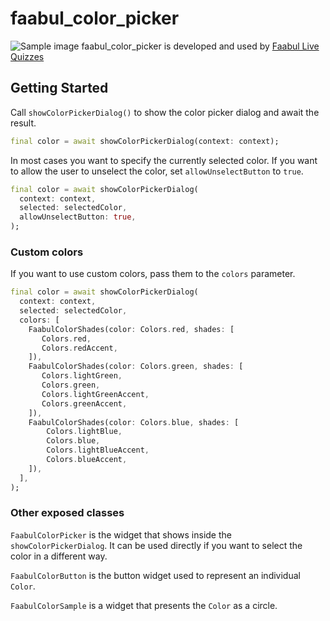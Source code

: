 # faabul_color_picker

![Sample image](https://raw.githubusercontent.com/yomio/faabul_color_picker/main/doc/sample.png)
faabul_color_picker is developed and used by [Faabul Live Quizzes][faabul_link]

## Getting Started

Call `showColorPickerDialog()` to show the color picker dialog and await the result.

```dart
final color = await showColorPickerDialog(context: context);
```

In most cases you want to specify the currently selected color. If you want to allow the user to unselect the color, set `allowUnselectButton` to `true`.

```dart
final color = await showColorPickerDialog(
  context: context,
  selected: selectedColor,
  allowUnselectButton: true,
);
```
### Custom colors

If you want to use custom colors, pass them to the `colors` parameter.

```dart
final color = await showColorPickerDialog(
  context: context,
  selected: selectedColor,
  colors: [
    FaabulColorShades(color: Colors.red, shades: [
       Colors.red,
       Colors.redAccent,
    ]),
    FaabulColorShades(color: Colors.green, shades: [
       Colors.lightGreen,
       Colors.green,
       Colors.lightGreenAccent,
       Colors.greenAccent,
    ]),
    FaabulColorShades(color: Colors.blue, shades: [
        Colors.lightBlue,
        Colors.blue,
        Colors.lightBlueAccent,
        Colors.blueAccent,
    ]),
  ],
);
```

### Other exposed classes

`FaabulColorPicker` is the widget that shows inside the `showColorPickerDialog`. It can be used directly if you want to select the color in a different way.

`FaabulColorButton` is the button widget used to represent an individual `Color`.

`FaabulColorSample` is a widget that presents the `Color` as a circle.

[faabul_link]: https://faabul.com
